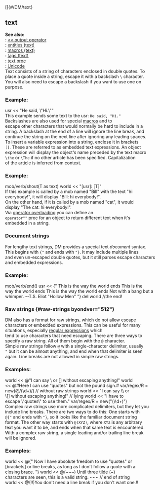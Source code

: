 []{#/DM/text}    
## text    
**See also:**    
:   [\<\< output operator](/ref/operator/%3c%3c/output.md)    
:   [entities (text)](/ref/DM/text/entities.md)    
:   [macros (text)](/ref/DM/text/macros.md)    
:   [tags (text)](/ref/DM/text/tags.md)    
:   [text proc](/ref/proc/text.md)    
:   [Unicode](/ref/%7Bnotes%7D/Unicode.md)    
Text consists of a string of characters enclosed in double quotes. To    
place a quote inside a string, escape it with a backslash `\` character.    
You will also need to escape a backslash if you want to use one on    
purpose.    
### Example:    
usr \<\< \"He said, \\\"Hi.\\\"\"    
This example sends some text to the usr: `He said, "Hi."`    
Backslashes are also used for special [macros](/ref/DM/text/macros.md) and to    
escape other characters that would normally be hard to include in a    
string. A backslash at the end of a line will ignore the line break, and    
continue the string on the next line after ignoring any leading spaces.    
To insert a variable expression into a string, enclose it in brackets    
`[]`. These are referred to as embedded text expressions. An object    
expression will display the object\'s name preceded by the text macro    
`\the` or `\The` if no other article has been specified. Capitalization    
of the article is inferred from context.    
### Example:    
mob/verb/shout(T as text) world \<\< \"\[usr\]: \[T\]\"    
If this example is called by a mob named \"Bill\" with the text \"hi    
everybody!\", it will display \"Bill: hi everybody!\".    
On the other hand, if it is called by a mob named \"cat\", it would    
display \"The cat: hi everybody!\".    
Via [operator overloading](/ref/operator/overload.md) you can define an    
`operator""` proc for an object to return different text when it\'s    
embedded in a string.    
### Document strings    
For lengthy text strings, DM provides a special text *document* syntax.    
This begins with `{"` and ends with `"}`. It may include multiple lines    
and even un-escaped double quotes, but it still parses escape characters    
and embedded expressions.    
### Example:    
mob/verb/end() usr \<\< {\" This is the way the world ends This is the    
way the world ends This is the way the world ends Not with a bang but a    
whimper. \--T.S. Eliot \"Hollow Men\" \"} del world //the end!    
### Raw strings {#raw-strings byondver="512"}    
DM also has a format for raw strings, which do not allow escape    
characters or embedded expressions. This can be useful for many    
situations, especially [regular expressions](/ref/%7Bnotes%7D/regex.md) which    
tend to use characters that need escaping. There are three ways to    
specify a raw string. All of them begin with the `@` character.    
Simple raw strings follow `@` with a single-character delimiter, usually    
`"` but it can be almost anything, and end when that delimiter is seen    
again. Line breaks are not allowed in simple raw strings.    
### Examples:    
world \<\< @\"I can say \\ or \[\] without escaping anything!\" world    
\<\< @#Here I can use \"quotes\" but not the pound sign.# var/regex/R =    
new(@/(\\d+)/) // without raw strings world \<\< \"I can say \\\\ or    
\\\[\] without escaping anything!\" // lying world \<\< \"I have to    
escape \\\"quotes\\\" to use them.\" var/regex/R = new(\"(\\\\d+)\")    
Complex raw strings use more complicated delimiters, but they let you    
include line breaks. There are two ways to do this: One starts with    
`@{"` and ends with `"}`, so it looks like the familiar document string    
format. The other way starts with `@(XYZ)`, where `XYZ` is any arbitrary    
text you want it to be, and ends when that same text is encountered.    
With a complex raw string, a single leading and/or trailing line break    
will be ignored.    
### Examples:    
world \<\< \@{\" Now I have absolute freedom to use \"quotes\" or    
\[brackets\] or line breaks, as long as I don\'t follow a quote with a    
closing brace. \"} world \<\< @(\~\~\~) Until three tilde (\~)    
characters are seen, this is a valid string. \~\~\~ // end of string    
world \<\< @(!!)You don\'t need a line break if you don\'t want one.!!  
